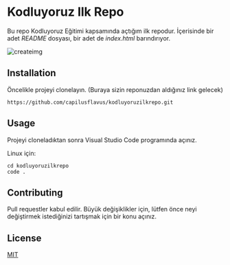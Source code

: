 # Kodluyoruz Ilk Repo

Bu repo Kodluyoruz Eğitimi kapsamında açtığım ilk repodur. İçerisinde bir adet *README* dosyası, bir adet de *index.html* barındırıyor.

![createimg](https://user-images.githubusercontent.com/77639647/120113081-874f5f80-c181-11eb-89bc-7be70a0160a9.png)


## Installation

Öncelikle projeyi clonelayın. (Buraya sizin reponuzdan aldığınız link gelecek)
``` 
https://github.com/capilusflavus/kodluyoruzilkrepo.git
```  

## Usage

Projeyi cloneladıktan sonra Visual Studio Code programında açınız.

Linux için:
```  
cd kodluyoruzilkrepo
code .
```  

## Contributing

Pull requestler kabul edilir. Büyük değişiklikler için, lütfen önce neyi değiştirmek istediğinizi tartışmak için bir konu açınız.

## License

[MIT](https://choosealicense.com/licenses/mit/)
